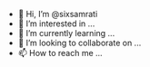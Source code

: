 - 👋 Hi, I’m @sixsamrati
- 👀 I’m interested in ...
- 🌱 I’m currently learning ...
- 💞️ I’m looking to collaborate on ...
- 📫 How to reach me ...

<!---
sixsamrati/sixsamrati is a ✨ special ✨ repository because its `README.md` (this file) appears on your GitHub profile.
You can click the Preview link to take a look at your changes.
--->

